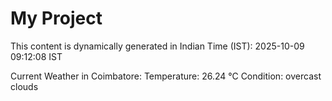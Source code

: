# My Project

This content is dynamically generated in Indian Time (IST): 2025-10-09 09:12:08 IST


Current Weather in Coimbatore:
Temperature: 26.24 °C
Condition: overcast clouds
